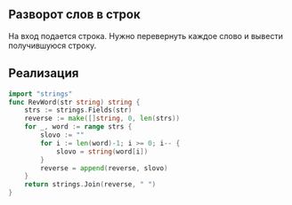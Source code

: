## Разворот слов в строк

На вход подается строка. Нужно перевернуть каждое слово и вывести получившуюся строку. 

## Реализация
```go
import "strings"
func RevWord(str string) string {
    strs := strings.Fields(str)
    reverse := make([]string, 0, len(strs))   
    for _, word := range strs {
        slovo := ""
        for i := len(word)-1; i >= 0; i-- {
            slovo = string(word[i])
        }
        reverse = append(reverse, slovo)
    }
    return strings.Join(reverse, " ")
}